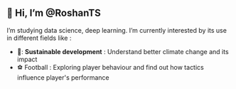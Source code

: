 ## 👋 Hi, I’m @RoshanTS
I’m studying data science, deep learning. I’m currently interested by its use in different fields like : 
- 🌱:  **Sustainable development** : Understand better climate change and its impact 
- :soccer: Football : Exploring player behaviour and find out how tactics influence player's performance



<!---
RoshanTS/RoshanTS is a ✨ special ✨ repository because its `README.md` (this file) appears on your GitHub profile.
You can click the Preview link to take a look at your changes.
--->
